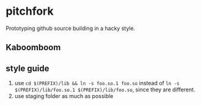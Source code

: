 # pitchfork
Prototyping github source building in a hacky style.

## Kaboomboom

## style guide

1. use ```cd $(PREFIX)/lib && ln -s foo.so.1 foo.so``` instead of ```ln -s $(PREFIX)/lib/foo.so.1 $(PREFIX)/lib/foo.so```, since they are different.
2. use staging folder as much as possible
